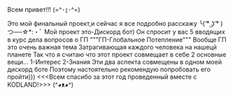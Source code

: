 Всем привет!!!	(=^･ｪ･^=)
                          
Это мой финальный проект,и сейчас я все подробно расскажу
	╰( ͡° ͜ʖ ͡° )つ──☆*:・ﾟ
Мой проект это-Дискорд бот)
Он спросит у вас 5 вводящих в курс дела вопросов о ГП
"""ГП-Глобальное Потепление"""
Вообще ГП это очень важная тема
Затрагивающая каждого человека на нашецй планете
Так что я считаю что этот проект совмещает в себе 2 основные вещи...
1-Интерес
2-Знания
Эти два аспекта совмещены в одном моей дискорд боте
Поэтому настоятельно рекомендую попробовать его пройти)))
<<<Всем спасибо за этот год проведенный вместе с KODLAND!>>>
	(^◕ᴥ◕^)
